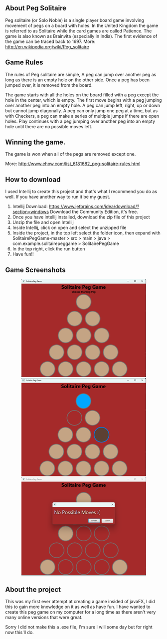 About Peg Solitaire
-------------------
Peg solitaire (or Solo Noble) is a single player board game involving movement of pegs on a board with holes. In the United Kingdom the game is referred to as Solitaire while the card games are called Patience. The game is also known as Brainvita (especially in India). The first evidence of the game can be traced back to 1697.  More: http://en.wikipedia.org/wiki/Peg_solitaire

Game Rules
----------
The rules of Peg solitaire are simple, A peg can jump over another peg as long as there is an empty hole on the other side.  Once a peg has been jumped over, it is removed from the board.  

The game starts with all the holes on the board filled with a peg except the hole in the center, which is empty. The first move begins with a peg jumping over another peg into an empty hole. A peg can jump left, right, up or down but cannot jump diagonally.  A peg can only jump one peg at a time, but as with Checkers, a peg can make a series of multiple jumps if there are open holes. Play continues with a peg jumping over another peg into an empty hole until there are no possible moves left.

Winning the game.
-----------------
The game is won when all of the pegs are removed except one.

More: http://www.ehow.com/list_6181682_peg-solitaire-rules.html

How to download
---------------
I used Intellij to create this project and that's what I recommend you do as well. If you have another way to run it be my guest.
1) Intellij Download: https://www.jetbrains.com/idea/download/?section=windows
Download the Community Edition, it's free.
2) Once you have intellij installed, download the zip file of this project
3) Unzip the file and open Intellij
4) Inside Intellij, click on open and select the unzipped file
5) Inside the project, in the top left select the folder icon, then expand with SolitairePegGame-master > src > main > java > com.example.solitairepeggame > SolitairePegGame
6) In the top right, click the run button
7) Have fun!!

Game Screenshots
----------------
<div align="center">
    <img src="PegGameScreenshot1.png" width="400px"</img> 
</div>
<div align="center">
    <img src="PegGameScreenshot2.png" width="400px"</img> 
    <img src="PegGameScreenshot3.png" width="400px"</img> 
</div>


About the project
------------------
This was my first ever attempt at creating a game insided of javaFX, I did this to gain more knowledge on it as well as have fun.
I have wanted to create this peg game on my computer for a long time as there aren't very many online versions that were great.

Sorry I did not make this a .exe file, I'm sure I will some day but for right now this'll do.
